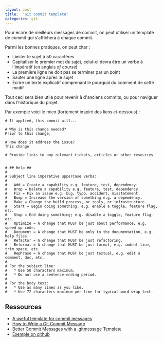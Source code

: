 ```yaml
---
layout: post
title:  "Git commit template"
categories: git
---
```


Pour écrire de meilleurs messages de commit, on peut utiliser un template de commit qui s'affichera à chaque commit.

Parmi les bonnes pratiques, on peut citer :
* Limiter le sujet à 50 caractères
* Capitaliser le premier mot du sujet, celui-ci devra être un verbe à l'impératif (en anglais _of course_)
* La première ligne ne doit pas se terminer par un point
* Sauter une ligne après le sujet
* Écrire un texte explicatif comprenant le pourquoi du comment de cette modif

Tout ceci sera bien utile pour revenir à d'anciens commits, ou pour naviguer dans l'historique du projet.

Par exemple voici le mien (fortement inspiré des liens ci-dessous) :
```
# If applied, this commit will...

# Why is this change needed?
Prior to this change, 

# How does it address the issue?
This change

# Provide links to any relevant tickets, articles or other resources


# ## Help ##
#
# Subject line imperative uppercase verbs:
#
#   Add = Create a capability e.g. feature, test, dependency.
#   Drop = Delete a capability e.g. feature, test, dependency.
#   Fix = Fix an issue e.g. bug, typo, accident, misstatement.
#   Bump = Increase the version of something e.g. a dependency.
#   Make = Change the build process, or tools, or infrastructure.
#   Start = Begin doing something; e.g. enable a toggle, feature flag, etc.
#   Stop = End doing something; e.g. disable a toggle, feature flag, etc.
#   Optimize = A change that MUST be just about performance, e.g. speed up code.
#   Document = A change that MUST be only in the documentation, e.g. help files.
#   Refactor = A change that MUST be just refactoring.
#   Reformat = A change that MUST be just format, e.g. indent line, trim space, etc.
#   Rephrase = A change that MUST be just textual, e.g. edit a comment, doc, etc.
#
# For the subject line:
#   * Use 50 characters maximum.
#   * Do not use a sentence-ending period.
#
# For the body text:
#   * Use as many lines as you like.
#   * Use 72 characters maximum per line for typical word wrap text.

```


## Ressources
* [A useful template for commit messages](https://codeinthehole.com/tips/a-useful-template-for-commit-messages/)
* [How to Write a Git Commit Message](https://chris.beams.io/posts/git-commit/)
* [Better Commit Messages with a .gitmessage Template](https://thoughtbot.com/blog/better-commit-messages-with-a-gitmessage-template)
* [Exemple on github](https://github.com/joelparkerhenderson/git_commit_template)
